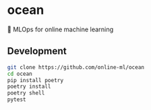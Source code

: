 # ocean

🌊 MLOps for online machine learning

## Development

```sh
git clone https://github.com/online-ml/ocean
cd ocean
pip install poetry
poetry install
poetry shell
pytest
```
